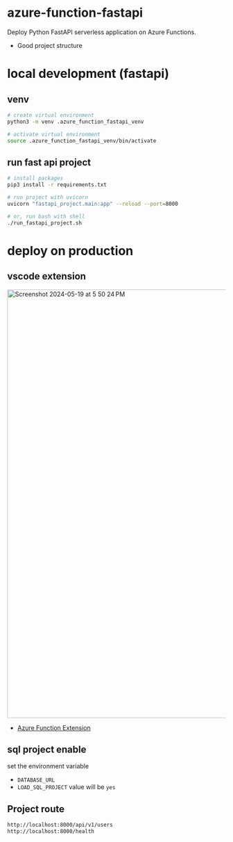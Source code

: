 # azure-function-fastapi
Deploy Python FastAPI serverless application on Azure Functions.

* Good project structure

# local development (fastapi)

## venv
```bash
# create virtual environment
python3 -m venv .azure_function_fastapi_venv

# activate virtual environment
source .azure_function_fastapi_venv/bin/activate
```

## run fast api project

```bash
# install packages
pip3 install -r requirements.txt

# run project with uvicorn
uvicorn "fastapi_project.main:app" --reload --port=8000

# or, run bash with shell
./run_fastapi_project.sh
```

# deploy on production

## vscode extension
<img width="986" alt="Screenshot 2024-05-19 at 5 50 24 PM" src="https://github.com/code4mk/azure-function-fastapi/assets/17185462/6ed26cba-70d8-4c76-8518-5c0b20eaf281">

* [Azure Function Extension](https://marketplace.visualstudio.com/items?itemName=ms-azuretools.vscode-azurefunctions)

## sql project enable

set the environment variable
* `DATABASE_URL`
* `LOAD_SQL_PROJECT` value will be `yes`

## Project route

```bash
http://localhost:8000/api/v1/users
http://localhost:8000/health
```